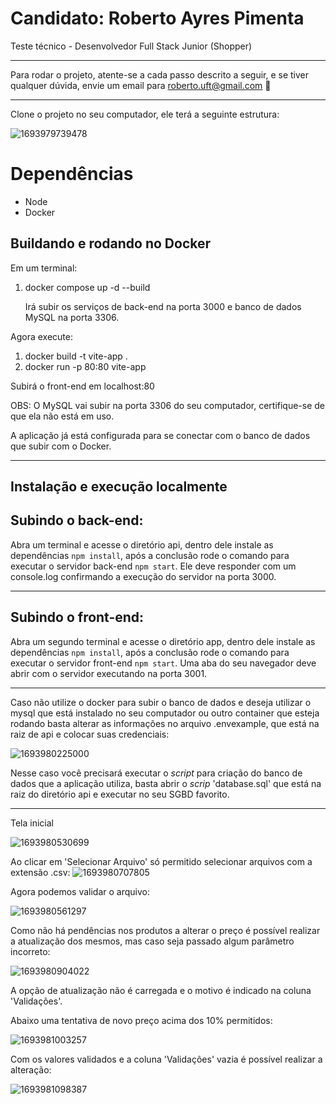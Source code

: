 # Candidato: Roberto Ayres Pimenta

Teste técnico - Desenvolvedor Full Stack Junior (Shopper)

---

Para rodar o projeto, atente-se a cada passo descrito a seguir, e se tiver qualquer dúvida, envie um email para roberto.uft@gmail.com 🚀

---

Clone o projeto no seu computador, ele terá a seguinte estrutura:

![1693979739478](image/README/1693979739478.png)

# Dependências

- Node
- Docker

## Buildando e rodando no Docker

Em um terminal:

1. docker compose up -d --build

   Irá subir os serviços de back-end na porta 3000 e banco de dados MySQL na porta 3306.

Agora execute:

1. docker build -t vite-app .
2. docker run -p 80:80 vite-app

Subirá o front-end em localhost:80

OBS: O MySQL vai subir na porta 3306 do seu computador, certifique-se de que ela não está em uso.

A aplicação já está configurada para se conectar com o banco de dados que subir com o Docker.

---

## Instalação e execução localmente

## Subindo o back-end:

Abra um terminal e acesse o diretório api, dentro dele instale as dependências `npm install`, após a conclusão rode o comando para executar o servidor back-end `npm start`. Ele deve responder com um console.log confirmando a execução do servidor na porta 3000.

---

## Subindo o front-end:

Abra um segundo terminal e acesse o diretório app, dentro dele instale as dependências `npm install`, após a conclusão rode o comando para executar o servidor front-end `npm start`. Uma aba do seu navegador deve abrir com o servidor executando na porta 3001.

---

Caso não utilize o docker para subir o banco de dados e deseja utilizar o mysql que está instalado no seu computador ou outro container que esteja rodando basta alterar as informações no arquivo .envexample, que está na raiz de api e colocar suas credenciais:

![1693980225000](image/README/1693980225000.png)

Nesse caso você precisará executar o _script_ para criação do banco de dados que a aplicação utiliza, basta abrir o _scrip_ 'database.sql' que está na raiz do diretório api e executar no seu SGBD favorito.

---

Tela inicial

![1693980530699](image/README/1693980530699.png)

Ao clicar em 'Selecionar Arquivo' só permitido selecionar arquivos com a extensão .csv:
![1693980707805](image/README/1693980707805.png)

Agora podemos validar o arquivo:

![1693980561297](image/README/1693980561297.png)

Como não há pendências nos produtos a alterar o preço é possível realizar a atualização dos mesmos, mas caso seja passado algum parâmetro incorreto:

![1693980904022](image/README/1693980904022.png)

A opção de atualização não é carregada e o motivo é indicado na coluna 'Validações'.

Abaixo uma tentativa de novo preço acima dos 10% permitidos:

![1693981003257](image/README/1693981003257.png)

Com os valores validados e a coluna 'Validações' vazia é possível realizar a alteração:

![1693981098387](image/README/1693981098387.png)
